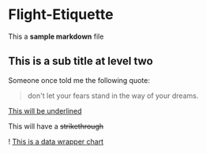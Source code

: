 # Flight-Etiquette

This a **sample markdown** file

## This is a sub title at level two

Someone once told me the following quote:

> don't let your fears stand
> in the way of your dreams.

<ins>This will be underlined<ins/>

This will have a ~~strikethrough~~

! [This is a data wrapper chart](https://github.com/haydenseawright/Flight-Etiquette/blob/main/Mou6u-generally-speaking-is-it-rude-to-say-more-than-a-few-words-to-the-stranger-sitting-next-to-you-on-a-plane-.png)

